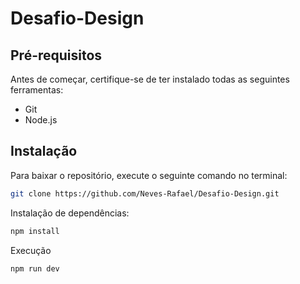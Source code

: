 # Desafio-Design

## Pré-requisitos

Antes de começar, certifique-se de ter instalado todas as seguintes ferramentas:
- Git
- Node.js

## Instalação

Para baixar o repositório, execute o seguinte comando no terminal:

```bash
git clone https://github.com/Neves-Rafael/Desafio-Design.git
```

Instalação de dependências:

```bash
npm install
```

Execução

```bash
npm run dev
```
